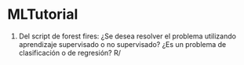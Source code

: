 # MLTutorial

1. Del script de forest fires:
¿Se desea resolver el problema utilizando aprendizaje supervisado o no supervisado? ¿Es un problema de clasificación o de regresión?
R/ 
